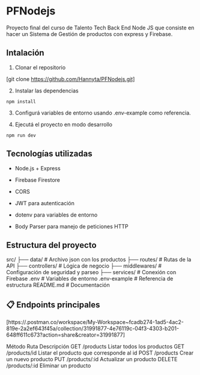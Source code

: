 # PFNodejs

Proyecto final del curso de Talento Tech Back End Node JS que consiste en hacer un Sistema de Gestión de productos con express y Firebase.

## Intalación

1. Clonar el repositorio

[git clone https://github.com/Hannyta/PFNodejs.git]

2. Instalar las dependencias

``` shell
npm install
```

3. Configurá variables de entorno usando .env-example como referencia.

3. Ejecutá el proyecto en modo desarrollo

``` shell
npm run dev
```

## Tecnologías utilizadas

- Node.js + Express

- Firebase Firestore

- CORS

- JWT para autenticación

- dotenv para variables de entorno

- Body Parser para manejo de peticiones HTTP

## Estructura del proyecto

src/
├── data/            # Archivo json con los productos
├── routes/          # Rutas de la API
├── controllers/     # Lógica de negocio
├── middlewares/     # Configuración de seguridad y parseo
├── services/        # Conexión con Firebase
.env                 # Variables de entorno
.env-example         # Referencia de estructura
README.md            # Documentación

## 📋 Endpoints principales

[https://.postman.co/workspace/My-Workspace~fcadb274-1ad5-4ac2-819e-2a2ef643f45a/collection/31991877-4e76119c-04f3-4303-b201-648ff611c673?action=share&creator=31991877]

Método	Ruta	Descripción
GET	/products	Listar todos los productos
GET	/products/id	Listar el producto que corresponde al id
POST	/products	Crear un nuevo producto
PUT	/products/:id	Actualizar un producto
DELETE	/products/:id	Eliminar un producto